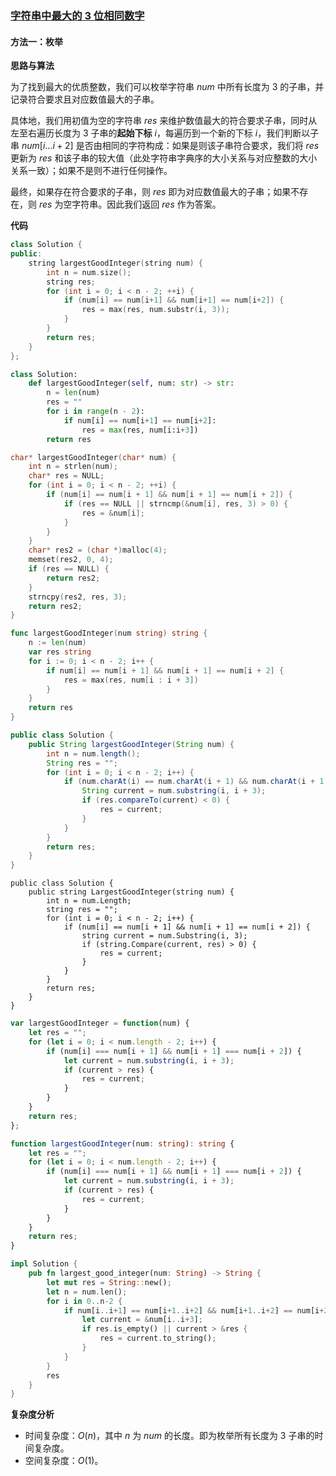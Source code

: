 ### [字符串中最大的 3 位相同数字](https://leetcode.cn/problems/largest-3-same-digit-number-in-string/solutions/1538493/zi-fu-chuan-zhong-zui-da-de-3-wei-xiang-isykz/)

#### 方法一：枚举

**思路与算法**

为了找到最大的优质整数，我们可以枚举字符串 $num$ 中所有长度为 $3$ 的子串，并记录符合要求且对应数值最大的子串。

具体地，我们用初值为空的字符串 $res$ 来维护数值最大的符合要求子串，同时从左至右遍历长度为 $3$ 子串的**起始下标** $i$，每遍历到一个新的下标 $i$，我们判断以子串 $num[i \dots i+2]$ 是否由相同的字符构成：如果是则该子串符合要求，我们将 $res$ 更新为 $res$ 和该子串的较大值（此处字符串字典序的大小关系与对应整数的大小关系一致）；如果不是则不进行任何操作。

最终，如果存在符合要求的子串，则 $res$ 即为对应数值最大的子串；如果不存在，则 $res$ 为空字符串。因此我们返回 $res$ 作为答案。

**代码**

```C++
class Solution {
public:
    string largestGoodInteger(string num) {
        int n = num.size();
        string res;
        for (int i = 0; i < n - 2; ++i) {
            if (num[i] == num[i+1] && num[i+1] == num[i+2]) {
                res = max(res, num.substr(i, 3));
            }
        }
        return res;
    }
};
```

```Python
class Solution:
    def largestGoodInteger(self, num: str) -> str:
        n = len(num)
        res = ""
        for i in range(n - 2):
            if num[i] == num[i+1] == num[i+2]:
                res = max(res, num[i:i+3])
        return res
```

```C
char* largestGoodInteger(char* num) {
    int n = strlen(num);
    char* res = NULL;
    for (int i = 0; i < n - 2; ++i) {
        if (num[i] == num[i + 1] && num[i + 1] == num[i + 2]) {
            if (res == NULL || strncmp(&num[i], res, 3) > 0) {
                res = &num[i];
            }
        }
    }
    char* res2 = (char *)malloc(4);
    memset(res2, 0, 4);
    if (res == NULL) {
        return res2;
    }
    strncpy(res2, res, 3);
    return res2;
}
```

```Go
func largestGoodInteger(num string) string {
    n := len(num)
    var res string
    for i := 0; i < n - 2; i++ {
        if num[i] == num[i + 1] && num[i + 1] == num[i + 2] {
            res = max(res, num[i : i + 3])
        }
    }
    return res
}
```

```Java
public class Solution {
    public String largestGoodInteger(String num) {
        int n = num.length();
        String res = "";
        for (int i = 0; i < n - 2; i++) {
            if (num.charAt(i) == num.charAt(i + 1) && num.charAt(i + 1) == num.charAt(i + 2)) {
                String current = num.substring(i, i + 3);
                if (res.compareTo(current) < 0) {
                    res = current;
                }
            }
        }
        return res;
    }
}
```

```CSharp
public class Solution {
    public string LargestGoodInteger(string num) {
        int n = num.Length;
        string res = "";
        for (int i = 0; i < n - 2; i++) {
            if (num[i] == num[i + 1] && num[i + 1] == num[i + 2]) {
                string current = num.Substring(i, 3);
                if (string.Compare(current, res) > 0) {
                    res = current;
                }
            }
        }
        return res;
    }
}
```

```JavaScript
var largestGoodInteger = function(num) {
    let res = "";
    for (let i = 0; i < num.length - 2; i++) {
        if (num[i] === num[i + 1] && num[i + 1] === num[i + 2]) {
            let current = num.substring(i, i + 3);
            if (current > res) {
                res = current;
            }
        }
    }
    return res;
};
```

```TypeScript
function largestGoodInteger(num: string): string {
    let res = "";
    for (let i = 0; i < num.length - 2; i++) {
        if (num[i] === num[i + 1] && num[i + 1] === num[i + 2]) {
            let current = num.substring(i, i + 3);
            if (current > res) {
                res = current;
            }
        }
    }
    return res;
}
```

```Rust
impl Solution {
    pub fn largest_good_integer(num: String) -> String {
        let mut res = String::new();
        let n = num.len();
        for i in 0..n-2 {
            if num[i..i+1] == num[i+1..i+2] && num[i+1..i+2] == num[i+2..i+3] {
                let current = &num[i..i+3];
                if res.is_empty() || current > &res {
                    res = current.to_string();
                }
            }
        }
        res
    }
}
```

**复杂度分析**

- 时间复杂度：$O(n)$，其中 $n$ 为 $num$ 的长度。即为枚举所有长度为 $3$ 子串的时间复杂度。
- 空间复杂度：$O(1)$。
